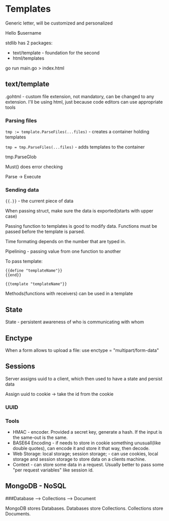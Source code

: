 # Templates
Generic letter, will be customized and personalized

Hello $username

stdlib has 2 packages:  

* text/template - foundation for the second
* html/templates

go run main.go > index.html

## text/template

.gohtml - custom file extension, not mandatory, can be changed to any extension. I'll be using html, just because code editors can use appropriate tools

### Parsing files 

```tmp := template.ParseFiles(...files)``` - creates a container holding templates

```tmp = tmp.ParseFiles(...files)``` - adds templates to the container

tmp.ParseGlob

Must() does error checking

Parse -> Execute

### Sending data

```{{.}}``` - the current piece of data

When passing struct, make sure the data is exported(starts with upper case)

Passing function to templates is good to modify data. Functions must be passed before the template is parsed.

Time formating depends on the number that are typed in.

Pipelining - passing value from one function to another

To pass template:
```
{{define "templateName"}}
{{end}}

{{template "templateName"}}
```

Methods(functions with receivers) can be used in a template

## State

State - persistent awareness of who is communicating with whom 

## Enctype

When a form allows to upload a file: use enctype = "multipart/form-data"

## Sessions

Server assigns uuid to a client, which then used to have a state and persist data

Assign uuid to cookie -> take the id from the cookie

### UUID



### Tools

* HMAC - encoder. Provided a secret key, generate a hash. If the input is the same-out is the same.
* BASE64 Encoding - if needs to store in cookie something unusuall(like double quotes), can encode it and store it that way, then decode.
* Web Storage: local storage; session storage; - can use cookies, local storage and session storage to store data on a clients machine.
* Context - can store some data in a request. Usually better to pass some "per request variables" like session id.


## MongoDB - NoSQL
###Database --> Collections --> Document

MongoDB stores Databases. Databases store Collections. Collections store Documents.

